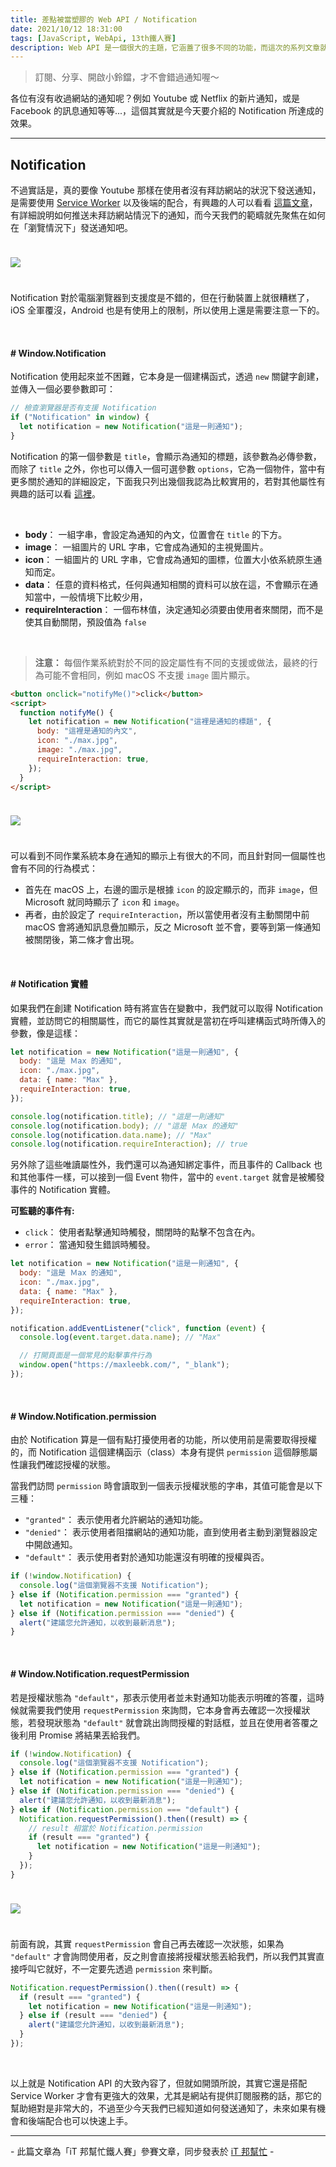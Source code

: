 ```yaml
---
title: 差點被當塑膠的 Web API / Notification
date: 2021/10/12 18:31:00
tags: [JavaScript, WebApi, 13th鐵人賽]
description: Web API 是一個很大的主題，它涵蓋了很多不同的功能，而這次的系列文章就是想要介紹那些深埋在 window 裡，你不曾發覺或是常常遺忘的 API，或許在你開發網頁的過程中有遇過一些特殊需求，當下雖然用了一些管用手法解決，但看完這次的系列文章，你可能會有新的靈感或發現。
---
```


> 訂閱、分享、開啟小鈴鐺，才不會錯過通知喔～

各位有沒有收過網站的通知呢？例如 Youtube 或 Netflix 的新片通知，或是 Facebook 的訊息通知等等...，這個其實就是今天要介紹的 Notification 所達成的效果。

---

## Notification

不過實話是，真的要像 Youtube 那樣在使用者沒有拜訪網站的狀況下發送通知，是需要使用 [Service Worker](https://developer.mozilla.org/zh-CN/docs/Web/API/Service_Worker_API/Using_Service_Workers) 以及後端的配合，有興趣的人可以看看 [這篇文章](https://whien.medium.com/%E5%BB%BA%E7%AB%8B-service-worker-web-push-notification-web-notification-%E5%AF%A6%E4%BD%9C%E7%B4%80%E9%8C%84-8a3bb9ff09e8)，有詳細說明如何推送未拜訪網站情況下的通知，而今天我們的範疇就先聚焦在如何在「瀏覽情況下」發送通知吧。

<img src="/img/content/webApi-28/os.png" style="margin: 24px auto;" />

Notification 對於電腦瀏覽器到支援度是不錯的，但在行動裝置上就很糟糕了，iOS 全軍覆沒，Android 也是有使用上的限制，所以使用上還是需要注意一下的。

<br/>

#### # Window.Notification

Notification 使用起來並不困難，它本身是一個建構函式，透過 `new` 關鍵字創建，並傳入一個必要參數即可：

```javascript
// 檢查瀏覽器是否有支援 Notification
if ("Notification" in window) {
  let notification = new Notification("這是一則通知");
}
```

Notification 的第一個參數是 `title`，會顯示為通知的標題，該參數為必傳參數，而除了 `title` 之外，你也可以傳入一個可選參數 `options`，它為一個物件，當中有更多關於通知的詳細設定，下面我只列出幾個我認為比較實用的，若對其他屬性有興趣的話可以看 [這裡](https://developer.mozilla.org/en-US/docs/Web/API/Notification/Notification)。

<br/>

- **body**： 一組字串，會設定為通知的內文，位置會在 `title` 的下方。
- **image**： 一組圖片的 URL 字串，它會成為通知的主視覺圖片。
- **icon**： 一組圖片的 URL 字串，它會成為通知的圖標，位置大小依系統原生通知而定。
- **data**： 任意的資料格式，任何與通知相關的資料可以放在這，不會顯示在通知當中，一般情境下比較少用，
- **requireInteraction**： 一個布林值，決定通知必須要由使用者來關閉，而不是使其自動關閉，預設值為 `false`

<br/>

> **注意：** 每個作業系統對於不同的設定屬性有不同的支援或做法，最終的行為可能不會相同，例如 macOS 不支援 `image` 圖片顯示。

```html
<button onclick="notifyMe()">click</button>
<script>
  function notifyMe() {
    let notification = new Notification("這裡是通知的標題", {
      body: "這裡是通知的內文",
      icon: "./max.jpg",
      image: "./max.jpg",
      requireInteraction: true,
    });
  }
</script>
```

<img src="/img/content/webApi-28/mic.png" style="margin: 24px auto;" />

可以看到不同作業系統本身在通知的顯示上有很大的不同，而且針對同一個屬性也會有不同的行為模式：

- 首先在 macOS 上，右邊的圖示是根據 `icon` 的設定顯示的，而非 `image`，但 Microsoft 就同時顯示了 `icon` 和 `image`。
- 再者，由於設定了 `requireInteraction`，所以當使用者沒有主動關閉中前 macOS 會將通知訊息疊加顯示，反之 Microsoft 並不會，要等到第一條通知被關閉後，第二條才會出現。

<br/>

#### # Notification 實體

如果我們在創建 Notification 時有將宣告在變數中，我們就可以取得 Notification 實體，並訪問它的相關屬性，而它的屬性其實就是當初在呼叫建構函式時所傳入的參數，像是這樣：

```javascript
let notification = new Notification("這是一則通知", {
  body: "這是 Ｍax 的通知",
  icon: "./max.jpg",
  data: { name: "Max" },
  requireInteraction: true,
});

console.log(notification.title); // "這是一則通知"
console.log(notification.body); // "這是 Ｍax 的通知"
console.log(notification.data.name); // "Max"
console.log(notification.requireInteraction); // true
```

另外除了這些唯讀屬性外，我們還可以為通知綁定事件，而且事件的 Callback 也和其他事件一樣，可以接到一個 Event 物件，當中的 `event.target` 就會是被觸發事件的 Notification 實體。

**可監聽的事件有:**

- `click`： 使用者點擊通知時觸發，關閉時的點擊不包含在內。
- `error`： 當通知發生錯誤時觸發。

```javascript
let notification = new Notification("這是一則通知", {
  body: "這是 Ｍax 的通知",
  icon: "./max.jpg",
  data: { name: "Max" },
  requireInteraction: true,
});

notification.addEventListener("click", function (event) {
  console.log(event.target.data.name); // "Max"

  // 打開頁面是一個常見的點擊事件行為
  window.open("https://maxleebk.com/", "_blank");
});
```

<br/>

#### # Window.Notification.permission

由於 Notification 算是一個有點打擾使用者的功能，所以使用前是需要取得授權的，而 Notification 這個建構函示（class）本身有提供 `permission` 這個靜態屬性讓我們確認授權的狀態。

當我們訪問 `permission` 時會讀取到一個表示授權狀態的字串，其值可能會是以下三種：

- `"granted"`： 表示使用者允許網站的通知功能。
- `"denied"`： 表示使用者阻擋網站的通知功能，直到使用者主動到瀏覽器設定中開啟通知。
- `"default"`： 表示使用者對於通知功能還沒有明確的授權與否。

```javascript
if (!window.Notification) {
  console.log("這個瀏覽器不支援 Notification");
} else if (Notification.permission === "granted") {
  let notification = new Notification("這是一則通知");
} else if (Notification.permission === "denied") {
  alert("建議您允許通知，以收到最新消息");
}
```

<br/>

#### # Window.Notification.requestPermission

若是授權狀態為 `"default"`，那表示使用者並未對通知功能表示明確的答覆，這時候就需要我們使用 `requestPermission` 來詢問，它本身會再去確認一次授權狀態，若發現狀態為 `"default"` 就會跳出詢問授權的對話框，並且在使用者答覆之後利用 Promise 將結果丟給我們。

```javascript
if (!window.Notification) {
  console.log("這個瀏覽器不支援 Notification");
} else if (Notification.permission === "granted") {
  let notification = new Notification("這是一則通知");
} else if (Notification.permission === "denied") {
  alert("建議您允許通知，以收到最新消息");
} else if (Notification.permission === "default") {
  Notification.requestPermission().then((result) => {
    // result 相當於 Notification.permission
    if (result === "granted") {
      let notification = new Notification("這是一則通知");
    }
  });
}
```

<img src="/img/content/webApi-28/pr.png" style="margin: 24px auto;" />

前面有說，其實 `requestPermission` 會自己再去確認一次狀態，如果為 `"default"` 才會詢問使用者，反之則會直接將授權狀態丟給我們，所以我們其實直接呼叫它就好，不一定要先透過 `permission` 來判斷。

```javascript
Notification.requestPermission().then((result) => {
  if (result === "granted") {
    let notification = new Notification("這是一則通知");
  } else if (result === "denied") {
    alert("建議您允許通知，以收到最新消息");
  }
});
```

<br/>

以上就是 Notification API 的大致內容了，但就如開頭所說，其實它還是搭配 Service Worker 才會有更強大的效果，尤其是網站有提供訂閱服務的話，那它的幫助絕對是非常大的，不過至少今天我們已經知道如何發送通知了，未來如果有機會和後端配合也可以快速上手。

---

\- 此篇文章為「iT 邦幫忙鐵人賽」參賽文章，同步發表於 [iT 邦幫忙](https://ithelp.ithome.com.tw/articles/10281329) -
